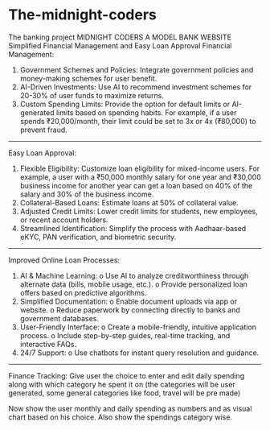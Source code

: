# The-midnight-coders
The banking project
MIDNIGHT CODERS
A MODEL BANK WEBSITE
Simplified Financial Management and Easy Loan Approval
Financial Management:
1.	Government Schemes and Policies: Integrate government policies and money-making schemes for user benefit.
2.	AI-Driven Investments: Use AI to recommend investment schemes for 20-30% of user funds to maximize returns.
3.	Custom Spending Limits: Provide the option for default limits or AI-generated limits based on spending habits. For example, if a user spends ₹20,000/month, their limit could be set to 3x or 4x (₹80,000) to prevent fraud.
________________________________________
Easy Loan Approval:
1.	Flexible Eligibility: Customize loan eligibility for mixed-income users. For example, a user with a ₹50,000 monthly salary for one year and ₹30,000 business income for another year can get a loan based on 40% of the salary and 30% of the business income.
2.	Collateral-Based Loans: Estimate loans at 50% of collateral value.
3.	Adjusted Credit Limits: Lower credit limits for students, new employees, or recent account holders.
4.	Streamlined Identification: Simplify the process with Aadhaar-based eKYC, PAN verification, and biometric security.
________________________________________
Improved Online Loan Processes:
1.	AI & Machine Learning: 
o	Use AI to analyze creditworthiness through alternate data (bills, mobile usage, etc.).
o	Provide personalized loan offers based on predictive algorithms.
2.	Simplified Documentation: 
o	Enable document uploads via app or website.
o	Reduce paperwork by connecting directly to banks and government databases.
3.	User-Friendly Interface: 
o	Create a mobile-friendly, intuitive application process.
o	Include step-by-step guides, real-time tracking, and interactive FAQs.
4.	24/7 Support: 
o	Use chatbots for instant query resolution and guidance.
________________________________________
Finance Tracking:
Give user the choice to enter and edit daily spending along with which category he spent it on (the categories will be user generated, some general categories like food, travel will be pre made)

Now show the user monthly and daily spending as numbers and as visual chart based on his choice. Also show the spendings category wise.



